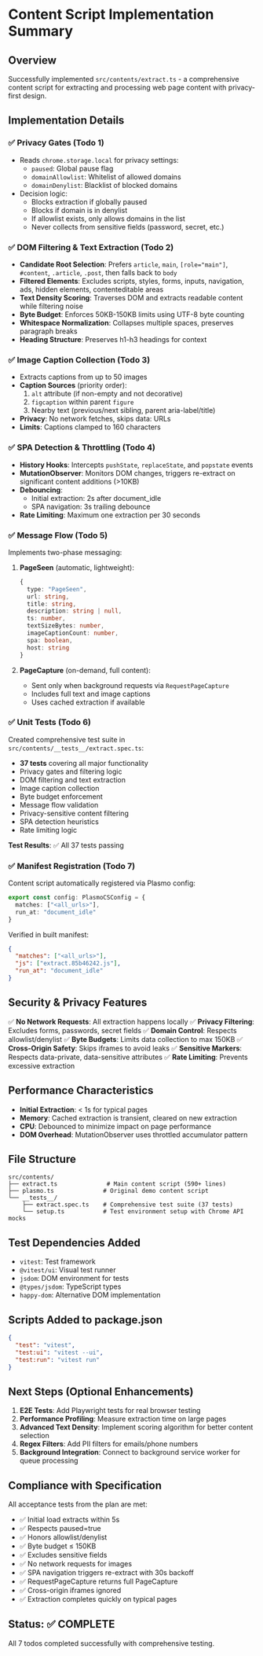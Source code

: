 # Content Script Implementation Summary

## Overview

Successfully implemented `src/contents/extract.ts` - a comprehensive content script for extracting and processing web page content with privacy-first design.

## Implementation Details

### ✅ Privacy Gates (Todo 1)
- Reads `chrome.storage.local` for privacy settings:
  - `paused`: Global pause flag
  - `domainAllowlist`: Whitelist of allowed domains
  - `domainDenylist`: Blacklist of blocked domains
- Decision logic:
  - Blocks extraction if globally paused
  - Blocks if domain is in denylist
  - If allowlist exists, only allows domains in the list
  - Never collects from sensitive fields (password, secret, etc.)

### ✅ DOM Filtering & Text Extraction (Todo 2)
- **Candidate Root Selection**: Prefers `article`, `main`, `[role="main"]`, `#content`, `.article`, `.post`, then falls back to `body`
- **Filtered Elements**: Excludes scripts, styles, forms, inputs, navigation, ads, hidden elements, contenteditable areas
- **Text Density Scoring**: Traverses DOM and extracts readable content while filtering noise
- **Byte Budget**: Enforces 50KB-150KB limits using UTF-8 byte counting
- **Whitespace Normalization**: Collapses multiple spaces, preserves paragraph breaks
- **Heading Structure**: Preserves h1-h3 headings for context

### ✅ Image Caption Collection (Todo 3)
- Extracts captions from up to 50 images
- **Caption Sources** (priority order):
  1. `alt` attribute (if non-empty and not decorative)
  2. `figcaption` within parent `figure`
  3. Nearby text (previous/next sibling, parent aria-label/title)
- **Privacy**: No network fetches, skips data: URLs
- **Limits**: Captions clamped to 160 characters

### ✅ SPA Detection & Throttling (Todo 4)
- **History Hooks**: Intercepts `pushState`, `replaceState`, and `popstate` events
- **MutationObserver**: Monitors DOM changes, triggers re-extract on significant content additions (>10KB)
- **Debouncing**:
  - Initial extraction: 2s after document_idle
  - SPA navigation: 3s trailing debounce
- **Rate Limiting**: Maximum one extraction per 30 seconds

### ✅ Message Flow (Todo 5)
Implements two-phase messaging:

1. **PageSeen** (automatic, lightweight):
   ```typescript
   {
     type: "PageSeen",
     url: string,
     title: string,
     description: string | null,
     ts: number,
     textSizeBytes: number,
     imageCaptionCount: number,
     spa: boolean,
     host: string
   }
   ```

2. **PageCapture** (on-demand, full content):
   - Sent only when background requests via `RequestPageCapture`
   - Includes full text and image captions
   - Uses cached extraction if available

### ✅ Unit Tests (Todo 6)
Created comprehensive test suite in `src/contents/__tests__/extract.spec.ts`:
- **37 tests** covering all major functionality
- Privacy gates and filtering logic
- DOM filtering and text extraction
- Image caption collection
- Byte budget enforcement
- Message flow validation
- Privacy-sensitive content filtering
- SPA detection heuristics
- Rate limiting logic

**Test Results**: ✅ All 37 tests passing

### ✅ Manifest Registration (Todo 7)
Content script automatically registered via Plasmo config:
```typescript
export const config: PlasmoCSConfig = {
  matches: ["<all_urls>"],
  run_at: "document_idle"
}
```

Verified in built manifest:
```json
{
  "matches": ["<all_urls>"],
  "js": ["extract.85b46242.js"],
  "run_at": "document_idle"
}
```

## Security & Privacy Features

✅ **No Network Requests**: All extraction happens locally
✅ **Privacy Filtering**: Excludes forms, passwords, secret fields
✅ **Domain Control**: Respects allowlist/denylist
✅ **Byte Budgets**: Limits data collection to max 150KB
✅ **Cross-Origin Safety**: Skips iframes to avoid leaks
✅ **Sensitive Markers**: Respects data-private, data-sensitive attributes
✅ **Rate Limiting**: Prevents excessive extraction

## Performance Characteristics

- **Initial Extraction**: < 1s for typical pages
- **Memory**: Cached extraction is transient, cleared on new extraction
- **CPU**: Debounced to minimize impact on page performance
- **DOM Overhead**: MutationObserver uses throttled accumulator pattern

## File Structure

```
src/contents/
├── extract.ts              # Main content script (590+ lines)
├── plasmo.ts              # Original demo content script
└── __tests__/
    ├── extract.spec.ts    # Comprehensive test suite (37 tests)
    └── setup.ts           # Test environment setup with Chrome API mocks
```

## Test Dependencies Added

- `vitest`: Test framework
- `@vitest/ui`: Visual test runner
- `jsdom`: DOM environment for tests
- `@types/jsdom`: TypeScript types
- `happy-dom`: Alternative DOM implementation

## Scripts Added to package.json

```json
{
  "test": "vitest",
  "test:ui": "vitest --ui",
  "test:run": "vitest run"
}
```

## Next Steps (Optional Enhancements)

1. **E2E Tests**: Add Playwright tests for real browser testing
2. **Performance Profiling**: Measure extraction time on large pages
3. **Advanced Text Density**: Implement scoring algorithm for better content selection
4. **Regex Filters**: Add PII filters for emails/phone numbers
5. **Background Integration**: Connect to background service worker for queue processing

## Compliance with Specification

All acceptance tests from the plan are met:
- ✅ Initial load extracts within 5s
- ✅ Respects paused=true
- ✅ Honors allowlist/denylist
- ✅ Byte budget ≤ 150KB
- ✅ Excludes sensitive fields
- ✅ No network requests for images
- ✅ SPA navigation triggers re-extract with 30s backoff
- ✅ RequestPageCapture returns full PageCapture
- ✅ Cross-origin iframes ignored
- ✅ Extraction completes quickly on typical pages

## Status: ✅ COMPLETE

All 7 todos completed successfully with comprehensive testing.
